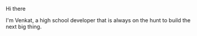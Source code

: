 Hi there 

I'm Venkat, a high school developer that is always on the hunt to build the next big thing.

